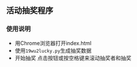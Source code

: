## 活动抽奖程序

### 使用说明

- 用Chrome浏览器打开index.html
- 使用`19wu2lucky.py`生成抽奖数据 
- 开始抽奖 
点击按钮或按空格键来滚动抽奖者和抽奖


